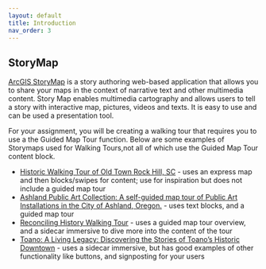 ```yaml
---
layout: default
title: Introduction
nav_order: 3
---
```


## StoryMap
[ArcGIS StoryMap](https://doc.arcgis.com/en/arcgis-storymaps/get-started/what-is-arcgis-storymaps.htm) is a story authoring web-based application that allows you to share your maps in the context of narrative text and other multimedia content. Story Map enables multimedia cartography and allows users to tell a story with interactive map, pictures, videos and texts. It is easy to use and can be used a presentation tool.

For your assignment, you will be creating a walking tour that requires you to use a the Guided Map Tour function. Below are some examples of Storymaps used for Walking Tours,not all of which use the Guided Map Tour content block.

- [Historic Walking Tour of Old Town Rock Hill, SC](https://storymaps.arcgis.com/stories/8905297ac7ff4e47897b9f92c69f1724) - uses an express map and then blocks/swipes for content; use for inspiration but does not include a guided map tour
- [Ashland Public Art Collection: A self-guided map tour of Public Art Installations in the City of Ashland, Oregon.](https://gis.ashland.or.us/portal/apps/storymaps/stories/9aa5651e7249437eaf5c6bcd057e3c5d) - uses text blocks, and a guided map tour
- [Reconciling History Walking Tour](https://storymaps.arcgis.com/stories/5a7bb4b9d4214403bffe86044da953cb) - uses a guided map tour overview, and a sidecar immersive to dive more into the content of the tour
- [Toano: A Living Legacy: Discovering the Stories of Toano’s Historic Downtown](https://storymaps.arcgis.com/stories/1734af880bad417da28a7ec1580eb177) - uses a sidecar immersive, but has good examples of other functionality like buttons, and signposting for your users
